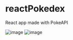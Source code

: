 # reactPokedex
React app made with PokeAPI


![image](https://user-images.githubusercontent.com/94444127/231709325-50d44047-6621-4fa6-8687-ffb00be2b31c.png)
![image](https://user-images.githubusercontent.com/94444127/233479709-46893d41-fb8f-492e-91af-acc8520ae999.png)


